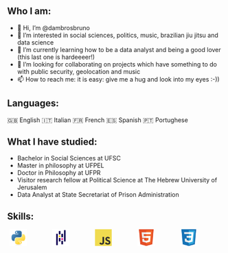 ## Who I am:
- 👋 Hi, I’m @dambrosbruno
- 👀 I’m interested in social sciences, politics, music, brazilian jiu jitsu and data science
- 🌱 I’m currently learning how to be a data analyst and being a good lover (this last one is hardeeeer!)
- 💞️ I’m looking for collaborating on projects which have something to do with public security, geolocation and music
- 📫 How to reach me: it is easy: give me a hug and look into my eyes :-))

## Languages:
<p>
🇬🇧 English 
🇮🇹 Italian
🇫🇷 French
🇪🇸 Spanish
🇵🇹 Portughese
</p>

## What I have studied:
- Bachelor in Social Sciences at UFSC
- Master in philosophy at UFPEL
- Doctor in Philosophy at UFPR
- Visitor research fellow at Political Science at The Hebrew University of Jerusalem
- Data Analyst at State Secretariat of Prison Administration

## Skills:
<p align="center">
    <img height="40" src="https://raw.githubusercontent.com/devicons/devicon/master/icons/python/python-original.svg">
    &nbsp;&nbsp;&nbsp;&nbsp;&nbsp;&nbsp;&nbsp;&nbsp;&nbsp;&nbsp;&nbsp;&nbsp;&nbsp;
    <img height="40" src="https://raw.githubusercontent.com/devicons/devicon/master/icons/pandas/pandas-original.svg">
    &nbsp;&nbsp;&nbsp;&nbsp;&nbsp;&nbsp;&nbsp;&nbsp;&nbsp;&nbsp;&nbsp;&nbsp;&nbsp;
    <img height="40" src="https://raw.githubusercontent.com/devicons/devicon/master/icons/javascript/javascript-original.svg">
    &nbsp;&nbsp;&nbsp;&nbsp;&nbsp;&nbsp;&nbsp;&nbsp;&nbsp;&nbsp;&nbsp;&nbsp;&nbsp;
    <img height="40" src="https://raw.githubusercontent.com/devicons/devicon/master/icons/html5/html5-original.svg">
    &nbsp;&nbsp;&nbsp;&nbsp;&nbsp;&nbsp;&nbsp;&nbsp;&nbsp;&nbsp;&nbsp;&nbsp;&nbsp;
    <img height="40" src="https://raw.githubusercontent.com/devicons/devicon/master/icons/css3/css3-original.svg">
    &nbsp;&nbsp;&nbsp;&nbsp;&nbsp;&nbsp;&nbsp;&nbsp;&nbsp;&nbsp;&nbsp;&nbsp;&nbsp;   
</p>
